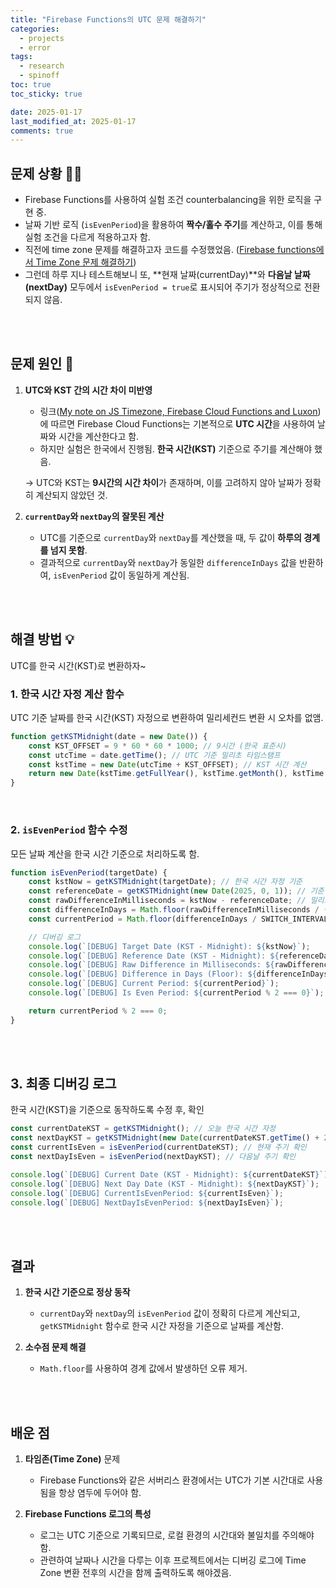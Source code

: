 ```yaml
---
title: "Firebase Functions의 UTC 문제 해결하기"
categories:
  - projects
  - error
tags:
  - research
  - spinoff
toc: true
toc_sticky: true

date: 2025-01-17
last_modified_at: 2025-01-17
comments: true
---
```


## 문제 상황 😵‍💫
<div style="text-align: center;">

</div>

- Firebase Functions를 사용하여 실험 조건 counterbalancing을 위한 로직을 구현 중.
- 날짜 기반 로직 (`isEvenPeriod`)을 활용하여 **짝수/홀수 주기**를 계산하고, 이를 통해 실험 조건을 다르게 적용하고자 함.
- 직전에 time zone 문제를 해결하고자 코드를 수정했었음. ([Firebase functions에서 Time Zone 문제 해결하기](https://clr4takeoff.github.io/projects/error/Firebase-functions%EC%97%90%EC%84%9C-Time-Zone-%EB%AC%B8%EC%A0%9C-%ED%95%B4%EA%B2%B0%ED%95%98%EA%B8%B0/))
- 그런데 하루 지나 테스트해보니 또, **현재 날짜(currentDay)**와 **다음날 날짜(nextDay)** 모두에서 `isEvenPeriod = true`로 표시되어 주기가 정상적으로 전환되지 않음.

<br><br>

## 문제 원인 🤔

1. **UTC와 KST 간의 시간 차이 미반영**

   - 링크([My note on JS Timezone, Firebase Cloud Functions and Luxon](https://dev.to/gie3d/my-note-on-js-timezone-firebase-cloud-functions-and-luxon-4cnc))에 따르면 Firebase Cloud Functions는 기본적으로 **UTC 시간**을 사용하여 날짜와 시간을 계산한다고 함.
   - 하지만 실험은 한국에서 진행됨. **한국 시간(KST)** 기준으로 주기를 계산해야 했음.
  
   -> UTC와 KST는 **9시간의 시간 차이**가 존재하며, 이를 고려하지 않아 날짜가 정확히 계산되지 않았던 것.

2. **`currentDay`와 `nextDay`의 잘못된 계산**
   - UTC를 기준으로 `currentDay`와 `nextDay`를 계산했을 때, 두 값이 **하루의 경계를 넘지 못함**.
   - 결과적으로 `currentDay`와 `nextDay`가 동일한 `differenceInDays` 값을 반환하여, `isEvenPeriod` 값이 동일하게 계산됨.


<br><br>

## 해결 방법 💡

UTC를 한국 시간(KST)로 변환하자~

### 1. 한국 시간 자정 계산 함수
UTC 기준 날짜를 한국 시간(KST) 자정으로 변환하여 밀리세컨드 변환 시 오차를 없앰.

```javascript
function getKSTMidnight(date = new Date()) {
    const KST_OFFSET = 9 * 60 * 60 * 1000; // 9시간 (한국 표준시)
    const utcTime = date.getTime(); // UTC 기준 밀리초 타임스탬프
    const kstTime = new Date(utcTime + KST_OFFSET); // KST 시간 계산
    return new Date(kstTime.getFullYear(), kstTime.getMonth(), kstTime.getDate()); // KST 자정으로 고정
}
```
<br>

### 2. `isEvenPeriod` 함수 수정
모든 날짜 계산을 한국 시간 기준으로 처리하도록 함.
<br>

```javascript
function isEvenPeriod(targetDate) {
    const kstNow = getKSTMidnight(targetDate); // 한국 시간 자정 기준
    const referenceDate = getKSTMidnight(new Date(2025, 0, 1)); // 기준 날짜 (KST 자정)
    const rawDifferenceInMilliseconds = kstNow - referenceDate; // 밀리초 차이 계산
    const differenceInDays = Math.floor(rawDifferenceInMilliseconds / (1000 * 60 * 60 * 24));
    const currentPeriod = Math.floor(differenceInDays / SWITCH_INTERVAL_DAYS);

    // 디버깅 로그
    console.log(`[DEBUG] Target Date (KST - Midnight): ${kstNow}`);
    console.log(`[DEBUG] Reference Date (KST - Midnight): ${referenceDate}`);
    console.log(`[DEBUG] Raw Difference in Milliseconds: ${rawDifferenceInMilliseconds}`);
    console.log(`[DEBUG] Difference in Days (Floor): ${differenceInDays}`);
    console.log(`[DEBUG] Current Period: ${currentPeriod}`);
    console.log(`[DEBUG] Is Even Period: ${currentPeriod % 2 === 0}`);

    return currentPeriod % 2 === 0;
}
```


<br><br>

## 3. 최종 디버깅 로그
한국 시간(KST)을 기준으로 동작하도록 수정 후, 확인

```javascript
const currentDateKST = getKSTMidnight(); // 오늘 한국 시간 자정
const nextDayKST = getKSTMidnight(new Date(currentDateKST.getTime() + 24 * 60 * 60 * 1000)); // 내일 한국 시간 자정
const currentIsEven = isEvenPeriod(currentDateKST); // 현재 주기 확인
const nextDayIsEven = isEvenPeriod(nextDayKST); // 다음날 주기 확인

console.log(`[DEBUG] Current Date (KST - Midnight): ${currentDateKST}`);
console.log(`[DEBUG] Next Day Date (KST - Midnight): ${nextDayKST}`);
console.log(`[DEBUG] CurrentIsEvenPeriod: ${currentIsEven}`);
console.log(`[DEBUG] NextDayIsEvenPeriod: ${nextDayIsEven}`);
```

<br><br>

## 결과

1. **한국 시간 기준으로 정상 동작**
   - `currentDay`와 `nextDay`의 `isEvenPeriod` 값이 정확히 다르게 계산되고, `getKSTMidnight` 함수로 한국 시간 자정을 기준으로 날짜를 계산함.

2. **소수점 문제 해결**
   - `Math.floor`를 사용하여 경계 값에서 발생하던 오류 제거.


<br><br>

## 배운 점

1. **타임존(Time Zone)** 문제
   - Firebase Functions와 같은 서버리스 환경에서는 UTC가 기본 시간대로 사용됨을 항상 염두에 두어야 함.

3. **Firebase Functions 로그의 특성**
   - 로그는 UTC 기준으로 기록되므로, 로컬 환경의 시간대와 불일치를 주의해야 함.
   - 관련하여 날짜나 시간을 다루는 이후 프로젝트에서는 디버깅 로그에 Time Zone 변환 전후의 시간을 함께 출력하도록 해야겠음.
